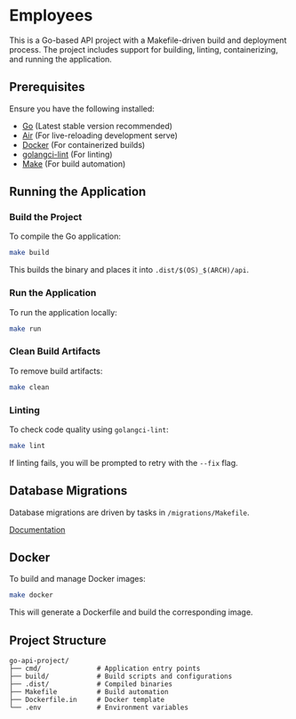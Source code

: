 # Employees

This is a Go-based API project with a Makefile-driven build and deployment process. The project includes support for
building, linting, containerizing, and running the application.

## Prerequisites

Ensure you have the following installed:

- [Go](https://go.dev/) (Latest stable version recommended)
- [Air](https://github.com/air-verse/air?tab=readme-ov-file) (For live-reloading development serve)
- [Docker](https://www.docker.com/) (For containerized builds)
- [golangci-lint](https://golangci-lint.run/) (For linting)
- [Make](https://www.gnu.org/software/make/) (For build automation)

## Running the Application

### Build the Project

To compile the Go application:

```sh
make build
```

This builds the binary and places it into `.dist/$(OS)_$(ARCH)/api`.

### Run the Application

To run the application locally:

```sh
make run
```

### Clean Build Artifacts

To remove build artifacts:

```sh
make clean
```

### Linting

To check code quality using `golangci-lint`:

```sh
make lint
```

If linting fails, you will be prompted to retry with the `--fix` flag.

## Database Migrations

Database migrations are driven by tasks in `/migrations/Makefile`.

[Documentation](./migrations/README.md)

## Docker

To build and manage Docker images:

```sh
make docker
```

This will generate a Dockerfile and build the corresponding image.

## Project Structure

```
go-api-project/
├── cmd/              # Application entry points
├── build/            # Build scripts and configurations
├── .dist/            # Compiled binaries
├── Makefile          # Build automation
├── Dockerfile.in     # Docker template
└── .env              # Environment variables
```
